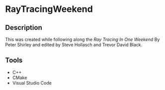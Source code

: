 # RayTracingWeekend
## Description
This was created while following along the <i>Ray Tracing In One Weekend</i> By Peter Shirley and edited by Steve Hollasch and Trevor David Black.
## Tools
* C++
* CMake
* Visual Studio Code

